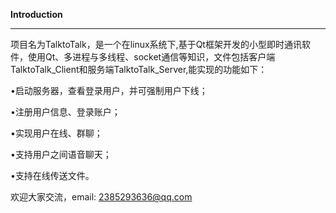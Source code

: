 **Introduction**

***

   项目名为TalktoTalk，是一个在linux系统下,基于Qt框架开发的小型即时通讯软件，使用Qt、多进程与多线程、socket通信等知识，文件包括客户端TalktoTalk_Client和服务端TalktoTalk_Server,能实现的功能如下：

•启动服务器，查看登录用户，并可强制用户下线；

•注册用户信息、登录账户；

•实现用户在线、群聊；

•支持用户之间语音聊天；

•支持在线传送文件。

欢迎大家交流，email: 2385293636@qq.com

